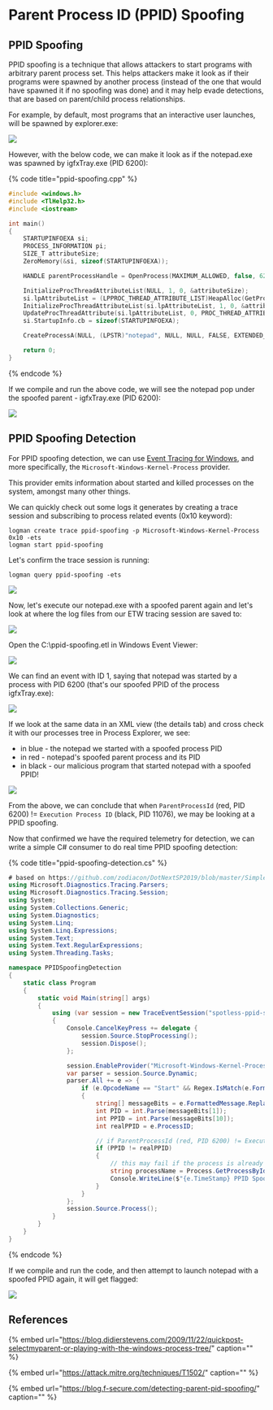 # Parent Process ID \(PPID\) Spoofing

## PPID Spoofing

PPID spoofing is a technique that allows attackers to start programs with arbitrary parent process set. This helps attackers make it look as if their programs were spawned by another process \(instead of the one that would have spawned it if no spoofing was done\) and it may help evade detections, that are based on parent/child process relationships.

For example, by default, most programs that an interactive user launches, will be spawned by explorer.exe:

![](../../.gitbook/assets/explorer-spawns-notepad.gif)

However, with the below code, we can make it look as if the notepad.exe was spawned by igfxTray.exe \(PID 6200\):

{% code title="ppid-spoofing.cpp" %}
```cpp
#include <windows.h>
#include <TlHelp32.h>
#include <iostream>

int main() 
{
    STARTUPINFOEXA si;
    PROCESS_INFORMATION pi;
    SIZE_T attributeSize;
    ZeroMemory(&si, sizeof(STARTUPINFOEXA));

    HANDLE parentProcessHandle = OpenProcess(MAXIMUM_ALLOWED, false, 6200);

    InitializeProcThreadAttributeList(NULL, 1, 0, &attributeSize);
    si.lpAttributeList = (LPPROC_THREAD_ATTRIBUTE_LIST)HeapAlloc(GetProcessHeap(), 0, attributeSize);
    InitializeProcThreadAttributeList(si.lpAttributeList, 1, 0, &attributeSize);
    UpdateProcThreadAttribute(si.lpAttributeList, 0, PROC_THREAD_ATTRIBUTE_PARENT_PROCESS, &parentProcessHandle, sizeof(HANDLE), NULL, NULL);
    si.StartupInfo.cb = sizeof(STARTUPINFOEXA);

    CreateProcessA(NULL, (LPSTR)"notepad", NULL, NULL, FALSE, EXTENDED_STARTUPINFO_PRESENT, NULL, NULL, &si.StartupInfo, &pi);

    return 0;
}
```
{% endcode %}

If we compile and run the above code, we will see the notepad pop under the spoofed parent - igfxTray.exe \(PID 6200\):

![](../../.gitbook/assets/ppid-spoofing-notepad.gif)

## PPID Spoofing Detection

For PPID spoofing detection, we can use [Event Tracing for Windows](../../miscellaneous-reversing-forensics/windows-kernel-internals/etw-event-tracing-for-windows-101.md), and more specifically, the `Microsoft-Windows-Kernel-Process` provider.

This provider emits information about started and killed processes on the system, amongst many other things.

We can quickly check out some logs it generates by creating a trace session and subscribing to process related events \(0x10 keyword\):

```text
logman create trace ppid-spoofing -p Microsoft-Windows-Kernel-Process 0x10 -ets
logman start ppid-spoofing
```

Let's confirm the trace session is running:

```text
logman query ppid-spoofing -ets
```

![](../../.gitbook/assets/image%20%28726%29.png)

Now, let's execute our notepad.exe with a spoofed parent again and let's look at where the log files from our ETW tracing session are saved to:

![](../../.gitbook/assets/image%20%28706%29.png)

Open the C:\ppid-spoofing.etl in Windows Event Viewer:

![](../../.gitbook/assets/image%20%28650%29.png)

We can find an event with ID 1, saying that notepad was started by a process with PID 6200 \(that's our spoofed PPID of the process igfxTray.exe\):

![](../../.gitbook/assets/image%20%28548%29.png)

If we look at the same data in an XML view \(the details tab\) and cross check it with our processes tree in Process Explorer, we see:

* in blue - the notepad we started with a spoofed process PID
* in red - notepad's spoofed parent process and its PID
* in black - our malicious program that started notepad with a spoofed  PPID!

![](../../.gitbook/assets/image%20%28603%29.png)

From the above, we can conclude that when `ParentProcessId` \(red, PID 6200\) != `Execution Process ID` \(black, PID 11076\), we may be looking at a PPID spoofing.

Now that confirmed we have the required telemetry for detection, we can write a simple C\# consumer to do real time PPID spoofing detection:

{% code title="ppid-spoofing-detection.cs" %}
```csharp
# based on https://github.com/zodiacon/DotNextSP2019/blob/master/SimpleConsumer/Program.cs
using Microsoft.Diagnostics.Tracing.Parsers;
using Microsoft.Diagnostics.Tracing.Session;
using System;
using System.Collections.Generic;
using System.Diagnostics;
using System.Linq;
using System.Linq.Expressions;
using System.Text;
using System.Text.RegularExpressions;
using System.Threading.Tasks;

namespace PPIDSpoofingDetection
{
    static class Program
    {
        static void Main(string[] args)
        {
            using (var session = new TraceEventSession("spotless-ppid-spoofing"))
            {
                Console.CancelKeyPress += delegate {
                    session.Source.StopProcessing();
                    session.Dispose();
                };

                session.EnableProvider("Microsoft-Windows-Kernel-Process", Microsoft.Diagnostics.Tracing.TraceEventLevel.Always, 0x10);
                var parser = session.Source.Dynamic;
                parser.All += e => {
                    if (e.OpcodeName == "Start" && Regex.IsMatch(e.FormattedMessage.ToLower(), "werfault") == false)
                    {
                        string[] messageBits = e.FormattedMessage.Replace(",", string.Empty).Split(' ');
                        int PID = int.Parse(messageBits[1]);
                        int PPID = int.Parse(messageBits[10]);
                        int realPPID = e.ProcessID;

                        // if ParentProcessId (red, PID 6200) != Execution Process ID (black, PID 11076)
                        if (PPID != realPPID)
                        {
                            // this may fail if the process is already gone.
                            string processName = Process.GetProcessById(PID).ProcessName;
                            Console.WriteLine($"{e.TimeStamp} PPID Spoofing detected: {processName} (PID={PID}) started by PPID={realPPID} rather than PPID={PPID}");
                        }
                    }
                };
                session.Source.Process();
            }
        }
    }
}
```
{% endcode %}

If we compile and run the code, and then attempt to launch notepad with a spoofed PPID again, it will get flagged:

![](../../.gitbook/assets/ppid-spoofing-detection-etw.gif)

## References

{% embed url="https://blog.didierstevens.com/2009/11/22/quickpost-selectmyparent-or-playing-with-the-windows-process-tree/" caption="" %}

{% embed url="https://attack.mitre.org/techniques/T1502/" caption="" %}

{% embed url="https://blog.f-secure.com/detecting-parent-pid-spoofing/" caption="" %}

